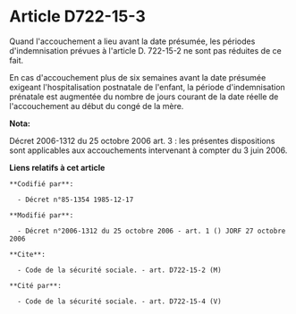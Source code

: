 # Article D722-15-3

Quand l'accouchement a lieu avant la date présumée, les périodes d'indemnisation prévues à l'article D. 722-15-2 ne sont pas
réduites de ce fait.

En cas d'accouchement plus de six semaines avant la date présumée exigeant l'hospitalisation postnatale de l'enfant, la
période d'indemnisation prénatale est augmentée du nombre de jours courant de la date réelle de l'accouchement au début du
congé de la mère.

**Nota:**

Décret 2006-1312 du 25 octobre 2006 art. 3 : les présentes dispositions sont applicables aux accouchements intervenant à
compter du 3 juin 2006.

**Liens relatifs à cet article**

	**Codifié par**:

	  - Décret n°85-1354 1985-12-17

	**Modifié par**:

	  - Décret n°2006-1312 du 25 octobre 2006 - art. 1 () JORF 27 octobre 2006

	**Cite**:

	  - Code de la sécurité sociale. - art. D722-15-2 (M)

	**Cité par**:

	  - Code de la sécurité sociale. - art. D722-15-4 (V)
